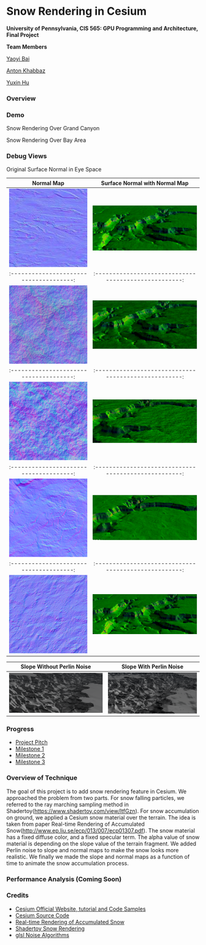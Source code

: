 Snow Rendering in Cesium
========================

**University of Pennsylvania, CIS 565: GPU Programming and Architecture, Final Project**

**Team Members**

[Yaoyi Bai](https://github.com/VElysianP)

[Anton Khabbaz](https://github.com/akhabbaz)

[Yuxin Hu](www.huyuxin.net)

### Overview


### Demo
[](/image/Demo7.gif)
<p>Snow Rendering Over Grand Canyon</p>

[](/image/Demo5.gif)
<p>Snow Rendering Over Bay Area</p>

### Debug Views
[](/image/FinalDebugNormalEC.PNG)
<p>Original Surface Normal in Eye Space</p>

Normal Map                             |  Surface Normal with Normal Map
:-------------------------------------:|:---------------------------------------------------:
![](/image/snowNormalMapLevel1.jpg)    |  ![](/image/FinalDebugNormalMap1EC.PNG)
:-------------------------------------:|:---------------------------------------------------:
![](/image/snowNormalMapLevel2.jpg)    |  ![](/image/FinalDebugNormalMap2EC.PNG)
:-------------------------------------:|:---------------------------------------------------:
![](/image/snowNormalMapLevel3.jpg)    |  ![](/image/FinalDebugNormalMap3EC.PNG)
:-------------------------------------:|:---------------------------------------------------:
![](/image/snowNormalMapLevel4.jpg)    |  ![](/image/FinalDebugNormalMap4EC.PNG)
:-------------------------------------:|:---------------------------------------------------:
![](/image/snowNormalMapLevel5.jpg)    |  ![](/image/FinalDebugNormalMap5EC.PNG)


Slope Without Perlin Noise             |  Slope With Perlin Noise
:-------------------------------------:|:---------------------------------------------------:
![](/image/FinalDebugSlopeNoNoise.PNG) |  ![](/image/FinalDebugSlopWithNoise.PNG)


### Progress
* [Project Pitch](FinalProjectPitch.md)
* [Milestone 1](Mileston1.md)
* [Milestone 2](Milestone2.md)
* [Milestone 3](Milestone3.md)


### Overview of Technique
The goal of this project is to add snow rendering feature in Cesium. We approached the problem from two parts. For snow falling particles, we referred to the ray marching sampling method in Shadertoy(https://www.shadertoy.com/view/ltfGzn). For snow accumulation on ground, we applied a Cesium snow material over the terrain. The idea is taken from paper Real-time Rendering of Accumulated Snow(http://www.ep.liu.se/ecp/013/007/ecp01307.pdf). The snow material has a fixed diffuse color, and a fixed specular term. The alpha value of snow material is depending on the slope value of the terrain fragment. We added Perlin noise to slope and normal maps to make the snow looks more realistic. We finally we made the slope and normal maps as a function of time to animate the snow accumulation process.


### Performance Analysis (Coming Soon)


### Credits

* [Cesium Official Website, tutorial and Code Samples](http://cesiumjs.org/)
* [Cesium Source Code](https://github.com/AnalyticalGraphicsInc/cesium)
* [Real-time Rendering of Accumulated Snow](http://www.ep.liu.se/ecp/013/007/ecp01307.pdf)
* [Shadertoy Snow Rendering](https://www.shadertoy.com/view/ltfGzn)
* [glsl Noise Algorithms](https://gist.github.com/patriciogonzalezvivo/670c22f3966e662d2f83)
